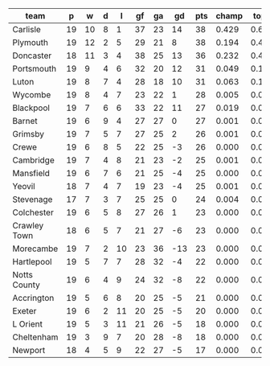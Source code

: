 |     team     | p  | w  | d | l  | gf | ga | gd  | pts | champ | top2  | top3  | top4  |  5-7  | bot4  | bot3  | bot2  |
|--------------|----|----|---|----|----|----|-----|-----|-------|-------|-------|-------|-------|-------|-------|-------|
| Carlisle     | 19 | 10 | 8 |  1 | 37 | 23 |  14 |  38 | 0.429 | 0.674 | 0.816 | 0.899 | 0.086 | 0.000 | 0.000 | 0.000|
| Plymouth     | 19 | 12 | 2 |  5 | 29 | 21 |   8 |  38 | 0.194 | 0.409 | 0.606 | 0.746 | 0.196 | 0.000 | 0.000 | 0.000|
| Doncaster    | 18 | 11 | 3 |  4 | 38 | 25 |  13 |  36 | 0.232 | 0.475 | 0.660 | 0.786 | 0.168 | 0.000 | 0.000 | 0.000|
| Portsmouth   | 19 |  9 | 4 |  6 | 32 | 20 |  12 |  31 | 0.049 | 0.150 | 0.287 | 0.452 | 0.344 | 0.001 | 0.000 | 0.000|
| Luton        | 19 |  8 | 7 |  4 | 28 | 18 |  10 |  31 | 0.063 | 0.172 | 0.321 | 0.488 | 0.329 | 0.001 | 0.000 | 0.000|
| Wycombe      | 19 |  8 | 4 |  7 | 23 | 22 |   1 |  28 | 0.005 | 0.022 | 0.059 | 0.120 | 0.290 | 0.016 | 0.009 | 0.004|
| Blackpool    | 19 |  7 | 6 |  6 | 33 | 22 |  11 |  27 | 0.019 | 0.061 | 0.137 | 0.243 | 0.364 | 0.006 | 0.003 | 0.002|
| Barnet       | 19 |  6 | 9 |  4 | 27 | 27 |   0 |  27 | 0.001 | 0.004 | 0.009 | 0.020 | 0.115 | 0.100 | 0.064 | 0.035|
| Grimsby      | 19 |  7 | 5 |  7 | 27 | 25 |   2 |  26 | 0.001 | 0.005 | 0.014 | 0.031 | 0.135 | 0.079 | 0.051 | 0.026|
| Crewe        | 19 |  6 | 8 |  5 | 22 | 25 |  -3 |  26 | 0.000 | 0.003 | 0.012 | 0.027 | 0.115 | 0.093 | 0.060 | 0.035|
| Cambridge    | 19 |  7 | 4 |  8 | 21 | 23 |  -2 |  25 | 0.001 | 0.003 | 0.009 | 0.023 | 0.114 | 0.099 | 0.062 | 0.034|
| Mansfield    | 19 |  6 | 7 |  6 | 21 | 25 |  -4 |  25 | 0.000 | 0.001 | 0.004 | 0.011 | 0.068 | 0.158 | 0.106 | 0.063|
| Yeovil       | 18 |  7 | 4 |  7 | 19 | 23 |  -4 |  25 | 0.001 | 0.003 | 0.010 | 0.025 | 0.112 | 0.101 | 0.067 | 0.037|
| Stevenage    | 17 |  7 | 3 |  7 | 25 | 25 |   0 |  24 | 0.004 | 0.015 | 0.041 | 0.081 | 0.235 | 0.036 | 0.022 | 0.012|
| Colchester   | 19 |  6 | 5 |  8 | 27 | 26 |   1 |  23 | 0.000 | 0.001 | 0.005 | 0.013 | 0.073 | 0.162 | 0.112 | 0.066|
| Crawley Town | 18 |  6 | 5 |  7 | 21 | 27 |  -6 |  23 | 0.000 | 0.001 | 0.004 | 0.010 | 0.060 | 0.192 | 0.132 | 0.081|
| Morecambe    | 19 |  7 | 2 | 10 | 23 | 36 | -13 |  23 | 0.000 | 0.000 | 0.001 | 0.004 | 0.025 | 0.333 | 0.255 | 0.172|
| Hartlepool   | 19 |  5 | 7 |  7 | 28 | 32 |  -4 |  22 | 0.000 | 0.000 | 0.002 | 0.007 | 0.043 | 0.245 | 0.175 | 0.110|
| Notts County | 19 |  6 | 4 |  9 | 24 | 32 |  -8 |  22 | 0.000 | 0.000 | 0.001 | 0.004 | 0.027 | 0.349 | 0.264 | 0.173|
| Accrington   | 19 |  5 | 6 |  8 | 20 | 25 |  -5 |  21 | 0.000 | 0.001 | 0.002 | 0.006 | 0.040 | 0.240 | 0.175 | 0.110|
| Exeter       | 19 |  6 | 2 | 11 | 20 | 25 |  -5 |  20 | 0.000 | 0.000 | 0.001 | 0.002 | 0.029 | 0.338 | 0.257 | 0.168|
| L Orient     | 19 |  5 | 3 | 11 | 21 | 26 |  -5 |  18 | 0.000 | 0.000 | 0.000 | 0.001 | 0.006 | 0.571 | 0.477 | 0.363|
| Cheltenham   | 19 |  3 | 9 |  7 | 20 | 28 |  -8 |  18 | 0.000 | 0.000 | 0.000 | 0.001 | 0.010 | 0.464 | 0.379 | 0.275|
| Newport      | 18 |  4 | 5 |  9 | 22 | 27 |  -5 |  17 | 0.000 | 0.000 | 0.001 | 0.002 | 0.017 | 0.415 | 0.330 | 0.234|
